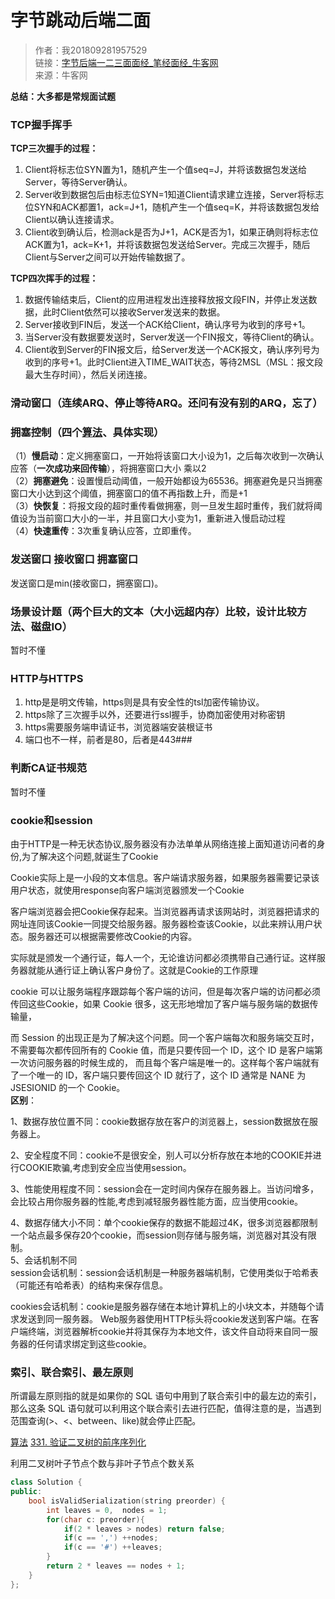 # 字节跳动后端二面

> 作者：我201809281957529  
> 链接：[字节后端一二三面面经_笔经面经_牛客网](https://www.nowcoder.com/discuss/914652)  
> 来源：牛客网  

**总结：大多都是常规面试题**

### TCP握手挥手

**TCP三次握手的过程：**

1. Client将标志位SYN置为1，随机产生一个值seq=J，并将该数据包发送给Server，等待Server确认。
2. Server收到数据包后由标志位SYN=1知道Client请求建立连接，Server将标志位SYN和ACK都置1，ack=J+1，随机产生一个值seq=K，并将该数据包发给Client以确认连接请求。
3. Client收到确认后，检测ack是否为J+1，ACK是否为1，如果正确则将标志位ACK置为1，ack=K+1，并将该数据包发送给Server。完成三次握手，随后Client与Server之间可以开始传输数据了。

**TCP四次挥手的过程：**

1. 数据传输结束后，Client的应用进程发出连接释放报文段FIN，并停止发送数据，此时Client依然可以接收Server发送来的数据。
2. Server接收到FIN后，发送一个ACK给Client，确认序号为收到的序号+1。
3. 当Server没有数据要发送时，Server发送一个FIN报文，等待Client的确认。
4. Client收到Server的FIN报文后，给Server发送一个ACK报文，确认序列号为收到的序号+1。此时Client进入TIME_WAIT状态，等待2MSL（MSL：报文段最大生存时间），然后关闭连接。

### 滑动窗口（连续ARQ、停止等待ARQ。还问有没有别的ARQ，忘了）

   

### 拥塞控制（四个[算法](/jump/super-jump/word?word=%E7%AE%97%E6%B3%95)、具体实现）


（1）**慢启动**：定义拥塞窗口，一开始将该窗口大小设为1，之后每次收到一次确认应答（**一次成功来回传输**），将拥塞窗口大小 乘以2  
（2）**拥塞避免**：设置慢启动阈值，一般开始都设为65536。拥塞避免是只当拥塞窗口大小达到这个阈值，拥塞窗口的值不再指数上升，而是+1  
（3）**快恢复**：将报文段的超时重传看做拥塞，则一旦发生超时重传，我们就将阈值设为当前窗口大小的一半，并且窗口大小变为1，重新进入慢启动过程  
（4）**快速重传**：3次重复确认应答，立即重传。



### 发送窗口 接收窗口 拥塞窗口

   发送窗口是min(接收窗口，拥塞窗口)。



### 场景设计题（两个巨大的文本（大小远超内存）比较，设计比较方法、磁盘IO）

暂时不懂

### HTTP与HTTPS

1. http是是明文传输，https则是具有安全性的tsl加密传输协议。
2. https除了三次握手以外，还要进行ssl握手，协商加密使用对称密钥
3. https需要服务端申请证书，浏览器端安装根证书
4. 端口也不一样，前者是80，后者是443###   

### 判断CA证书规范

暂时不懂

### cookie和session

由于HTTP是一种无状态协议,服务器没有办法单单从网络连接上面知道访问者的身份,为了解决这个问题,就诞生了Cookie

Cookie实际上是一小段的文本信息。客户端请求服务器，如果服务器需要记录该用户状态，就使用response向客户端浏览器颁发一个Cookie

客户端浏览器会把Cookie保存起来。当浏览器再请求该网站时，浏览器把请求的网址连同该Cookie一同提交给服务器。服务器检查该Cookie，以此来辨认用户状态。服务器还可以根据需要修改Cookie的内容。

实际就是颁发一个通行证，每人一个，无论谁访问都必须携带自己通行证。这样服务器就能从通行证上确认客户身份了。这就是Cookie的工作原理

cookie 可以让服务端程序跟踪每个客户端的访问，但是每次客户端的访问都必须传回这些Cookie，如果 Cookie 很多，这无形地增加了客户端与服务端的数据传输量，

而 Session 的出现正是为了解决这个问题。同一个客户端每次和服务端交互时，不需要每次都传回所有的 Cookie 值，而是只要传回一个 ID，这个 ID 是客户端第一次访问服务器的时候生成的， 而且每个客户端是唯一的。这样每个客户端就有了一个唯一的 ID，客户端只要传回这个 ID 就行了，这个 ID 通常是 NANE 为JSESIONID 的一个 Cookie。  
**区别**：

1、数据存放位置不同：cookie数据存放在客户的浏览器上，session数据放在服务器上。

2、安全程度不同：cookie不是很安全，别人可以分析存放在本地的COOKIE并进行COOKIE欺骗,考虑到安全应当使用session。

3、性能使用程度不同：session会在一定时间内保存在服务器上。当访问增多，会比较占用你服务器的性能,考虑到减轻服务器性能方面，应当使用cookie。

4、数据存储大小不同：单个cookie保存的数据不能超过4K，很多浏览器都限制一个站点最多保存20个cookie，而session则存储与服务端，浏览器对其没有限制。  
5、会话机制不同  
session会话机制：session会话机制是一种服务器端机制，它使用类似于哈希表（可能还有哈希表）的结构来保存信息。

cookies会话机制：cookie是服务器存储在本地计算机上的小块文本，并随每个请求发送到同一服务器。 Web服务器使用HTTP标头将cookie发送到客户端。在客户端终端，浏览器解析cookie并将其保存为本地文件，该文件自动将来自同一服务器的任何请求绑定到这些cookie。

### 索引、联合索引、最左原则

所谓最左原则指的就是如果你的 SQL 语句中用到了联合索引中的最左边的索引，那么这条 SQL 语句就可以利用这个联合索引去进行匹配，值得注意的是，当遇到范围查询(>、<、between、like)就会停止匹配。


[算法](/jump/super-jump/word?word=%E7%AE%97%E6%B3%95) [331. 验证二叉树的前序序列化](https://leetcode-cn.com/problems/verify-preorder-serialization-of-a-binary-tree/)

利用二叉树叶子节点个数与非叶子节点个数关系

```cpp
class Solution {
public:
    bool isValidSerialization(string preorder) {
        int leaves = 0,  nodes = 1;
        for(char c: preorder){
            if(2 * leaves > nodes) return false;
            if(c == ',') ++nodes;
            if(c == '#') ++leaves;
        }
        return 2 * leaves == nodes + 1; 
    }
};
```
